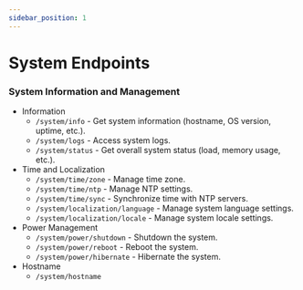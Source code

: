 ```yaml
---
sidebar_position: 1
---
```


# System Endpoints

### System Information and Management

- Information
  - `/system/info` - Get system information (hostname, OS version, uptime,
    etc.).
  - `/system/logs` - Access system logs.
  - `/system/status` - Get overall system status (load, memory usage, etc.).
- Time and Localization
  - `/system/time/zone` - Manage time zone.
  - `/system/time/ntp` - Manage NTP settings.
  - `/system/time/sync` - Synchronize time with NTP servers.
  - `/system/localization/language` - Manage system language settings.
  - `/system/localization/locale` - Manage system locale settings.
- Power Management
  - `/system/power/shutdown` - Shutdown the system.
  - `/system/power/reboot` - Reboot the system.
  - `/system/power/hibernate` - Hibernate the system.
- Hostname
  - `/system/hostname`
